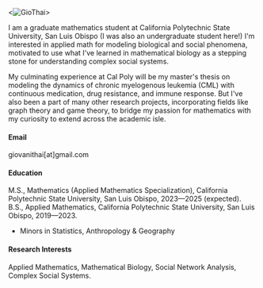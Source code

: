 <![![GioThai](https://img.shields.io/badge/senli1073-github-blue?logo=github)](https://github.com/GioThai)>

I am a graduate mathematics student at California Polytechnic State University, San Luis Obispo (I was also an undergraduate student here!) I'm interested in applied math for modeling biological and social phenomena, motivated to use what I've learned in mathematical biology as a stepping stone for understanding complex social systems.

My culminating experience at Cal Poly will be my master's thesis on modeling the dynamics of chronic myelogenous leukemia (CML) with continuous medication, drug resistance, and immune response. But I've also been a part of many other research projects, incorporating fields like graph theory and game theory, to bridge my passion for mathematics with my curiosity to extend across the academic isle.


#### Email
giovanithai[at]gmail.com

#### Education
M.S., Mathematics (Applied Mathematics Specialization), California Polytechnic State University, San Luis Obispo, 2023—2025 (expected).\
B.S., Applied Mathematics, California Polytechnic State University, San Luis Obispo, 2019—2023.
+ Minors in Statistics, Anthropology & Geography

#### Research Interests
Applied Mathematics, Mathematical Biology, Social Network Analysis, Complex Social Systems.

